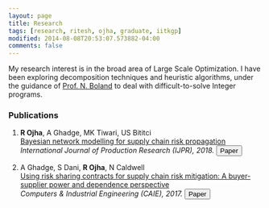 ```yaml
---
layout: page
title: Research
tags: [research, ritesh, ojha, graduate, iitkgp]
modified: 2014-08-08T20:53:07.573882-04:00
comments: false
---
```


My research interest is in the broad area of Large Scale Optimization. I have been exploring decomposition techniques and heuristic algorithms, under the guidance of <a href="https://www.isye.gatech.edu/users/natashia-boland/">Prof. N. Boland</a> to deal with difficult-to-solve Integer programs.

### Publications

1. **R Ojha**, A Ghadge, MK Tiwari, US Bititci  
[Bayesian network modelling for supply chain risk propagation]()
*International Journal of Production Research (IJPR), 2018.*  [<button type="button" class="btn btn-info">Paper</button>](https://www.tandfonline.com/doi/full/10.1080/00207543.2018.1467059)


1. A Ghadge, S Dani, **R Ojha**, N Caldwell  
[Using risk sharing contracts for supply chain risk mitigation: A buyer-supplier power and dependence perspective]()   
*Computers & Industrial Engineering (CAIE), 2017.*  [<button type="button" class="btn btn-info">Paper</button>](https://www.sciencedirect.com/science/article/pii/S0360835216304673)
 